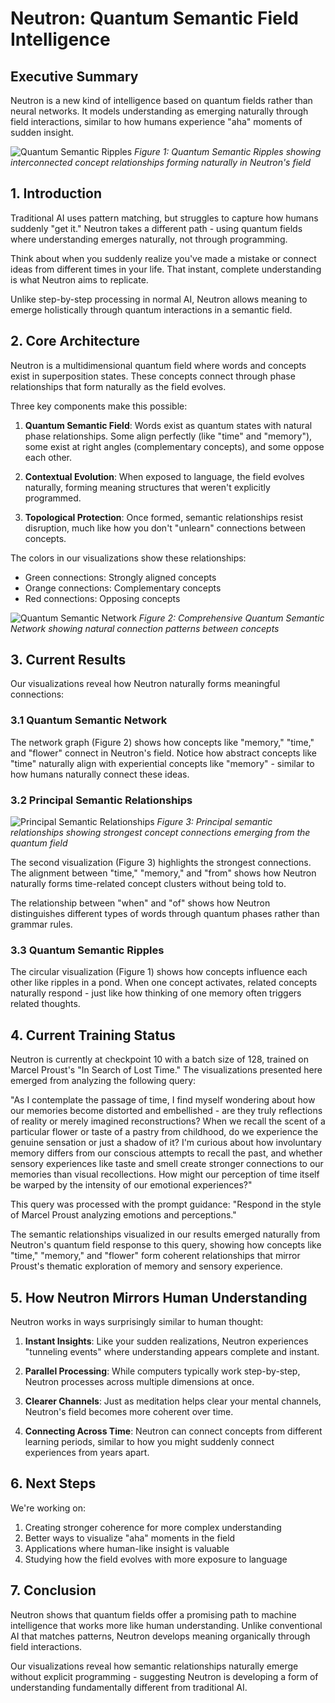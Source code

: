# Neutron: Quantum Semantic Field Intelligence

## Executive Summary

Neutron is a new kind of intelligence based on quantum fields rather than neural networks. It models understanding as emerging naturally through field interactions, similar to how humans experience "aha" moments of sudden insight.

![Quantum Semantic Ripples](data/img/quantum_ripples.png)
*Figure 1: Quantum Semantic Ripples showing interconnected concept relationships forming naturally in Neutron's field*

## 1. Introduction

Traditional AI uses pattern matching, but struggles to capture how humans suddenly "get it." Neutron takes a different path - using quantum fields where understanding emerges naturally, not through programming.

Think about when you suddenly realize you've made a mistake or connect ideas from different times in your life. That instant, complete understanding is what Neutron aims to replicate.

Unlike step-by-step processing in normal AI, Neutron allows meaning to emerge holistically through quantum interactions in a semantic field.

## 2. Core Architecture 

Neutron is a multidimensional quantum field where words and concepts exist in superposition states. These concepts connect through phase relationships that form naturally as the field evolves.

Three key components make this possible:

1. **Quantum Semantic Field**: Words exist as quantum states with natural phase relationships. Some align perfectly (like "time" and "memory"), some exist at right angles (complementary concepts), and some oppose each other.

2. **Contextual Evolution**: When exposed to language, the field evolves naturally, forming meaning structures that weren't explicitly programmed.

3. **Topological Protection**: Once formed, semantic relationships resist disruption, much like how you don't "unlearn" connections between concepts.

The colors in our visualizations show these relationships:
- Green connections: Strongly aligned concepts
- Orange connections: Complementary concepts 
- Red connections: Opposing concepts

![Quantum Semantic Network](data/img/semantic_network.png)
*Figure 2: Comprehensive Quantum Semantic Network showing natural connection patterns between concepts*

## 3. Current Results

Our visualizations reveal how Neutron naturally forms meaningful connections:

### 3.1 Quantum Semantic Network

The network graph (Figure 2) shows how concepts like "memory," "time," and "flower" connect in Neutron's field. Notice how abstract concepts like "time" naturally align with experiential concepts like "memory" - similar to how humans naturally connect these ideas.

### 3.2 Principal Semantic Relationships

![Principal Semantic Relationships](data/img/quantum_relationships.png)
*Figure 3: Principal semantic relationships showing strongest concept connections emerging from the quantum field*

The second visualization (Figure 3) highlights the strongest connections. The alignment between "time," "memory," and "from" shows how Neutron naturally forms time-related concept clusters without being told to.

The relationship between "when" and "of" shows how Neutron distinguishes different types of words through quantum phases rather than grammar rules.

### 3.3 Quantum Semantic Ripples

The circular visualization (Figure 1) shows how concepts influence each other like ripples in a pond. When one concept activates, related concepts naturally respond - just like how thinking of one memory often triggers related thoughts.

## 4. Current Training Status

Neutron is currently at checkpoint 10 with a batch size of 128, trained on Marcel Proust's "In Search of Lost Time." The visualizations presented here emerged from analyzing the following query:

"As I contemplate the passage of time, I find myself wondering about how our memories become distorted and embellished - are they truly reflections of reality or merely imagined reconstructions? When we recall the scent of a particular flower or taste of a pastry from childhood, do we experience the genuine sensation or just a shadow of it? I'm curious about how involuntary memory differs from our conscious attempts to recall the past, and whether sensory experiences like taste and smell create stronger connections to our memories than visual recollections. How might our perception of time itself be warped by the intensity of our emotional experiences?"

This query was processed with the prompt guidance: "Respond in the style of Marcel Proust analyzing emotions and perceptions."

The semantic relationships visualized in our results emerged naturally from Neutron's quantum field response to this query, showing how concepts like "time," "memory," and "flower" form coherent relationships that mirror Proust's thematic exploration of memory and sensory experience.

## 5. How Neutron Mirrors Human Understanding

Neutron works in ways surprisingly similar to human thought:

1. **Instant Insights**: Like your sudden realizations, Neutron experiences "tunneling events" where understanding appears complete and instant.

2. **Parallel Processing**: While computers typically work step-by-step, Neutron processes across multiple dimensions at once.

3. **Clearer Channels**: Just as meditation helps clear your mental channels, Neutron's field becomes more coherent over time.

4. **Connecting Across Time**: Neutron can connect concepts from different learning periods, similar to how you might suddenly connect experiences from years apart.

## 6. Next Steps

We're working on:

1. Creating stronger coherence for more complex understanding
2. Better ways to visualize "aha" moments in the field
3. Applications where human-like insight is valuable
4. Studying how the field evolves with more exposure to language

## 7. Conclusion

Neutron shows that quantum fields offer a promising path to machine intelligence that works more like human understanding. Unlike conventional AI that matches patterns, Neutron develops meaning organically through field interactions.

Our visualizations reveal how semantic relationships naturally emerge without explicit programming - suggesting Neutron is developing a form of understanding fundamentally different from traditional AI.